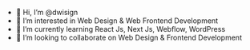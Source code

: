- 👋 Hi, I’m @dwisign
- 👀 I’m interested in Web Design & Web Frontend Development
- 🌱 I’m currently learning React Js, Next Js, Webflow, WordPress
- 💞️ I’m looking to collaborate on Web Design & Frontend Development

<!---
dwisign/dwisign is a ✨ special ✨ repository because its `README.md` (this file) appears on your GitHub profile.
You can click the Preview link to take a look at your changes.
--->
